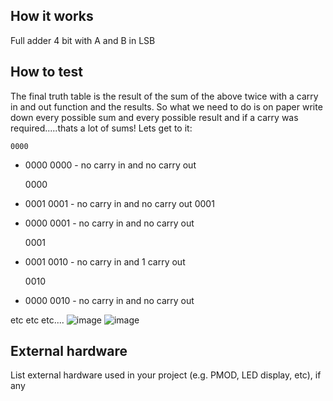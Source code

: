 <!---

This file is used to generate your project datasheet. Please fill in the information below and delete any unused
sections.

You can also include images in this folder and reference them in the markdown. Each image must be less than
512 kb in size, and the combined size of all images must be less than 1 MB.
-->

## How it works

Full adder 4 bit with A and B in LSB

## How to test

The final truth table is the result of the sum of the above twice with a carry in and out function and the results. So what we need to do is on paper write down every possible sum and every possible result and if a carry was required.....thats a lot of sums!  Lets get to it:

    0000 
 + 0000
    0000 - no carry in and no carry out
    
    0000 
 + 0001
    0001 - no carry in and no carry out
    0001 
 + 0000
    0001 - no carry in and no carry out

    0001 
 + 0001
    0010 - no carry in and 1 carry out

    0010 
 + 0000
    0010 - no carry in and no carry out

etc etc etc....
![image](https://github.com/user-attachments/assets/9a8742f5-664b-4686-84a2-562e479091c8)
![image](https://github.com/user-attachments/assets/5656ce93-b544-481a-9054-9b7d8cffd16d)

## External hardware

List external hardware used in your project (e.g. PMOD, LED display, etc), if any
